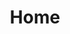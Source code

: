 ---
title: "Home"
layout: home
header:
  overlay_color: "#000"
  overlay_filter: "0.5"
  overlay_image: /assets/splash/andromeda.jpg
#excerpt: "I'm a postgraduate student in theoretical physics. My interests are primarily in Quantum Field Theory and General Relativity"
author_profile: true
---